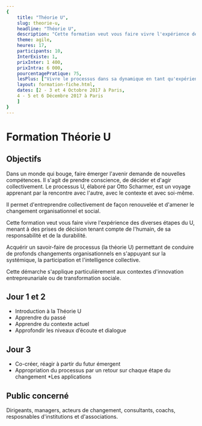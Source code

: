 ```yaml
---
{
	title: "Théorie U", 
	slug: theorie-u, 
	headline: "Théorie U",
	description: "Cette formation veut vous faire vivre l'expérience des diverses étapes du U", 
	theme: agile,
	heures: 17,
	participants: 10,
	InterExiste: 1,
	prixInter: 1 400,
	prixIntra: 6 000,
	pourcentagePratique: 75,
	lesPlus: ["Vivre le processus dans sa dynamique en tant qu'expérience apprenante","Elargir et approfondir son regard sur le changement en découvrant les étapes de la transformation aux différents niveaux systémiques : individuel, organisationnel, institutionnel et sociétal.","Expérimenter ces étapes au niveau de l'individu et de l'interaction entre eux.","Appliquer le processus dans l'accompagnement au changement de projets innovants","Acquérir des outils et des techniques concrets pour mener à bien un processus de changement"],
	layout: formation-fiche.html, 
	dates: [2 - 3 et 4 Octobre 2017 à Paris,
	4 - 5 et 6 Décembre 2017 à Paris
	]
}
---
```


# Formation Théorie U

## Objectifs ##

Dans un monde qui bouge, faire émerger l'avenir demande de nouvelles compétences. Il s'agit de prendre conscience, de décider et d'agir collectivement.
Le processus U, élaboré par Otto Scharmer, est un voyage apprenant par la rencontre avec l'autre, avec le contexte et avec soi-même.

Il permet d'entreprendre collectivement de façon renouvelée et d'amener le changement organisationnel et social.

Cette formation veut vous faire vivre l'expérience des diverses étapes du U, menant à des prises de décision tenant compte de l'humain, de sa responsabilité et de la durabilité.

Acquérir un savoir-faire de processus (la théorie U) permettant de conduire de profonds changements organisationnels en s'appuyant sur la systémique, la participation et l'intelligence collective.

Cette démarche s'applique particulièrement aux contextes d'innovation entrepreunariale ou de transformation sociale.

## Jour 1 et 2 ##

* Introduction à la Théorie U
* Apprendre du passé
* Apprendre du contexte actuel
* Approfondir les niveaux d’écoute et dialogue

## Jour 3 ##
* Co-créer, réagir à partir du futur émergent
* Appropriation du processus par un retour sur chaque étape du changement
*Les applications

## Public concerné ##

Dirigeants, managers, acteurs de changement, consultants, coachs, resposnables d'institutions et d'associations.
